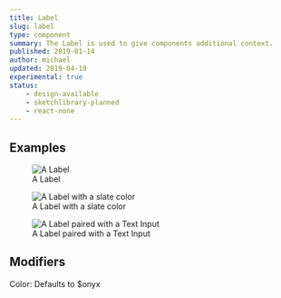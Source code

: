 ```yaml
---
title: Label
slug: label
type: component
summary: The Label is used to give components additional context.
published: 2019-01-14
author: michael
updated: 2019-04-19
experimental: true
status:
    - design-available
    - sketchlibrary-planned
    - react-none
---
```


##  Examples

<figure>
    <img src="/static/images/label.png" alt="A Label">
    <figcaption>A Label</figcaption>
</figure>

<figure>
    <img src="/static/images/label-slate.png" alt="A Label with a slate color">
    <figcaption>A Label with a slate color</figcaption>
</figure>

<figure>
    <img src="/static/images/label-text-input.png" alt="A Label paired with a Text Input">
    <figcaption>A Label paired with a Text Input</figcaption>
</figure>

## Modifiers
Color: Defaults to $onyx
